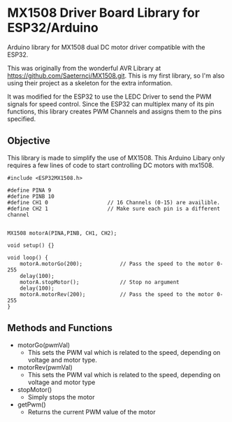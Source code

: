 # MX1508 Driver Board Library for ESP32/Arduino
Arduino library for MX1508 dual DC motor driver compatible with the ESP32.

This was originally from the wonderful AVR Library at https://github.com/Saeterncj/MX1508.git.  This is my first library, so I'm also using their project as a skeleton for the extra information. 

It was modified for the ESP32 to use the LEDC Driver to send the PWM signals for speed control.  Since the ESP32 can multiplex many of its pin functions, this library creates PWM Channels and assigns them to the pins specified.    




## Objective
This library is made to simplify the use of MX1508.  This Arduino Libary only requires a few lines of code to 
start controlling DC motors with mx1508.
 
```
#include <ESP32MX1508.h>

#define PINA 9
#define PINB 10
#define CH1 0                   // 16 Channels (0-15) are availible.
#define CH2 1                   // Make sure each pin is a different channel


MX1508 motorA(PINA,PINB, CH1, CH2);

void setup() {}

void loop() {
    motorA.motorGo(200);            // Pass the speed to the motor 0-255
    delay(100);
    motorA.stopMotor();             // Stop no argument
    delay(100);
    motorA.motorRev(200);           // Pass the speed to the motor 0-255
}
```

## Methods and Functions
  + motorGo(pwmVal)
    - This sets the PWM val which is related to the speed, depending on voltage and motor type.
  + motorRev(pwmVal)
    - This sets the PWM val which is related to the speed, depending on voltage and motor type
  + stopMotor()
    - Simply stops the motor
  + getPwm()
    - Returns the current PWM value of the motor
    
